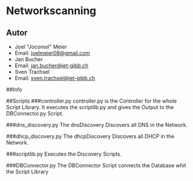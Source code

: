 # Networkscanning
## Autor
- Joel "Jocomol" Meier
- Email: joelmeier08@gmail.com
- Jan Bucher
- Email: jan.bucher@iet-gibb.ch
- Sven Trachsel
- Email: sven.trachsel@iet-gibb.ch

##Info

##Scripts
###controller.py
controller.py is the Controller for the whole Script Library. It executes the scriptlib.py and gives the Output to the DBConnector.py Script.

###dns_discovery.py
The dnsDiscovery Discovers all DNS in the Network.

###dhcp_discovery.py
The dhcpDiscovery Discovers all DHCP in the Network.

###scriptlib.py
Executes the Discovery Scripts.

###DBConnector.py
The DBConnector Script connects the Database whit the Script Library
